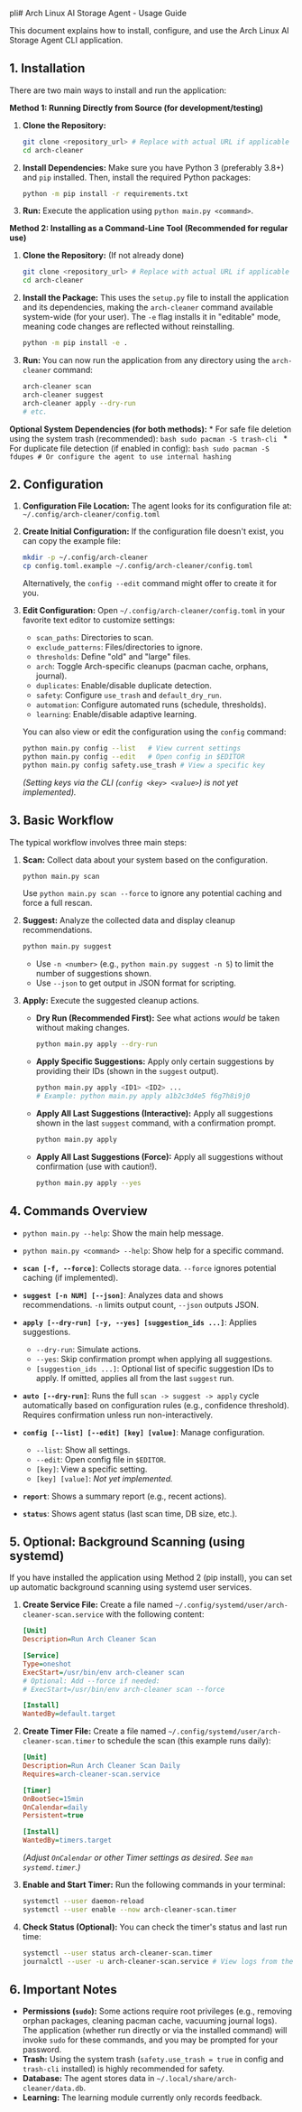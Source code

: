 pli# Arch Linux AI Storage Agent - Usage Guide

This document explains how to install, configure, and use the Arch Linux AI Storage Agent CLI application.

## 1. Installation

There are two main ways to install and run the application:

**Method 1: Running Directly from Source (for development/testing)**

1.  **Clone the Repository:**
    ```bash
    git clone <repository_url> # Replace with actual URL if applicable
    cd arch-cleaner
    ```
2.  **Install Dependencies:**
    Make sure you have Python 3 (preferably 3.8+) and `pip` installed. Then, install the required Python packages:
    ```bash
    python -m pip install -r requirements.txt
    ```
3.  **Run:** Execute the application using `python main.py <command>`.

**Method 2: Installing as a Command-Line Tool (Recommended for regular use)**

1.  **Clone the Repository:** (If not already done)
    ```bash
    git clone <repository_url> # Replace with actual URL if applicable
    cd arch-cleaner
    ```
2.  **Install the Package:** This uses the `setup.py` file to install the application and its dependencies, making the `arch-cleaner` command available system-wide (for your user). The `-e` flag installs it in "editable" mode, meaning code changes are reflected without reinstalling.
    ```bash
    python -m pip install -e .
    ```
3.  **Run:** You can now run the application from any directory using the `arch-cleaner` command:
    ```bash
    arch-cleaner scan
    arch-cleaner suggest
    arch-cleaner apply --dry-run
    # etc.
    ```

**Optional System Dependencies (for both methods):**
    *   For safe file deletion using the system trash (recommended):
        ```bash
        sudo pacman -S trash-cli
        ```
    *   For duplicate file detection (if enabled in config):
        ```bash
        sudo pacman -S fdupes # Or configure the agent to use internal hashing
        ```

## 2. Configuration

1.  **Configuration File Location:**
    The agent looks for its configuration file at:
    `~/.config/arch-cleaner/config.toml`

2.  **Create Initial Configuration:**
    If the configuration file doesn't exist, you can copy the example file:
    ```bash
    mkdir -p ~/.config/arch-cleaner
    cp config.toml.example ~/.config/arch-cleaner/config.toml
    ```
    Alternatively, the `config --edit` command might offer to create it for you.

3.  **Edit Configuration:**
    Open `~/.config/arch-cleaner/config.toml` in your favorite text editor to customize settings:
    *   `scan_paths`: Directories to scan.
    *   `exclude_patterns`: Files/directories to ignore.
    *   `thresholds`: Define "old" and "large" files.
    *   `arch`: Toggle Arch-specific cleanups (pacman cache, orphans, journal).
    *   `duplicates`: Enable/disable duplicate detection.
    *   `safety`: Configure `use_trash` and `default_dry_run`.
    *   `automation`: Configure automated runs (schedule, thresholds).
    *   `learning`: Enable/disable adaptive learning.

    You can also view or edit the configuration using the `config` command:
    ```bash
    python main.py config --list   # View current settings
    python main.py config --edit   # Open config in $EDITOR
    python main.py config safety.use_trash # View a specific key
    ```
    *(Setting keys via the CLI (`config <key> <value>`) is not yet implemented).*

## 3. Basic Workflow

The typical workflow involves three main steps:

1.  **Scan:** Collect data about your system based on the configuration.
    ```bash
    python main.py scan
    ```
    Use `python main.py scan --force` to ignore any potential caching and force a full rescan.

2.  **Suggest:** Analyze the collected data and display cleanup recommendations.
    ```bash
    python main.py suggest
    ```
    *   Use `-n <number>` (e.g., `python main.py suggest -n 5`) to limit the number of suggestions shown.
    *   Use `--json` to get output in JSON format for scripting.

3.  **Apply:** Execute the suggested cleanup actions.
    *   **Dry Run (Recommended First):** See what actions *would* be taken without making changes.
        ```bash
        python main.py apply --dry-run
        ```
    *   **Apply Specific Suggestions:** Apply only certain suggestions by providing their IDs (shown in the `suggest` output).
        ```bash
        python main.py apply <ID1> <ID2> ...
        # Example: python main.py apply a1b2c3d4e5 f6g7h8i9j0
        ```
    *   **Apply All Last Suggestions (Interactive):** Apply all suggestions shown in the last `suggest` command, with a confirmation prompt.
        ```bash
        python main.py apply
        ```
    *   **Apply All Last Suggestions (Force):** Apply all suggestions without confirmation (use with caution!).
        ```bash
        python main.py apply --yes
        ```

## 4. Commands Overview

*   `python main.py --help`: Show the main help message.
*   `python main.py <command> --help`: Show help for a specific command.

*   **`scan [-f, --force]`**:
    Collects storage data. `--force` ignores potential caching (if implemented).

*   **`suggest [-n NUM] [--json]`**:
    Analyzes data and shows recommendations. `-n` limits output count, `--json` outputs JSON.

*   **`apply [--dry-run] [-y, --yes] [suggestion_ids ...]`**:
    Applies suggestions.
    *   `--dry-run`: Simulate actions.
    *   `--yes`: Skip confirmation prompt when applying all suggestions.
    *   `[suggestion_ids ...]`: Optional list of specific suggestion IDs to apply. If omitted, applies all from the last `suggest` run.

*   **`auto [--dry-run]`**:
    Runs the full `scan -> suggest -> apply` cycle automatically based on configuration rules (e.g., confidence threshold). Requires confirmation unless run non-interactively.

*   **`config [--list] [--edit] [key] [value]`**:
    Manage configuration.
    *   `--list`: Show all settings.
    *   `--edit`: Open config file in `$EDITOR`.
    *   `[key]`: View a specific setting.
    *   `[key] [value]`: *Not yet implemented.*

*   **`report`**:
    Shows a summary report (e.g., recent actions).

*   **`status`**:
    Shows agent status (last scan time, DB size, etc.).

## 5. Optional: Background Scanning (using systemd)

If you have installed the application using Method 2 (pip install), you can set up automatic background scanning using systemd user services.

1.  **Create Service File:** Create a file named `~/.config/systemd/user/arch-cleaner-scan.service` with the following content:
    ```ini
    [Unit]
    Description=Run Arch Cleaner Scan

    [Service]
    Type=oneshot
    ExecStart=/usr/bin/env arch-cleaner scan
    # Optional: Add --force if needed:
    # ExecStart=/usr/bin/env arch-cleaner scan --force

    [Install]
    WantedBy=default.target
    ```

2.  **Create Timer File:** Create a file named `~/.config/systemd/user/arch-cleaner-scan.timer` to schedule the scan (this example runs daily):
    ```ini
    [Unit]
    Description=Run Arch Cleaner Scan Daily
    Requires=arch-cleaner-scan.service

    [Timer]
    OnBootSec=15min
    OnCalendar=daily
    Persistent=true

    [Install]
    WantedBy=timers.target
    ```
    *(Adjust `OnCalendar` or other Timer settings as desired. See `man systemd.timer`.)*

3.  **Enable and Start Timer:** Run the following commands in your terminal:
    ```bash
    systemctl --user daemon-reload
    systemctl --user enable --now arch-cleaner-scan.timer
    ```

4.  **Check Status (Optional):** You can check the timer's status and last run time:
    ```bash
    systemctl --user status arch-cleaner-scan.timer
    journalctl --user -u arch-cleaner-scan.service # View logs from the service
    ```

## 6. Important Notes

*   **Permissions (`sudo`):** Some actions require root privileges (e.g., removing orphan packages, cleaning pacman cache, vacuuming journal logs). The application (whether run directly or via the installed command) will invoke `sudo` for these commands, and you may be prompted for your password.
*   **Trash:** Using the system trash (`safety.use_trash = true` in config and `trash-cli` installed) is highly recommended for safety.
*   **Database:** The agent stores data in `~/.local/share/arch-cleaner/data.db`.
*   **Learning:** The learning module currently only records feedback.

